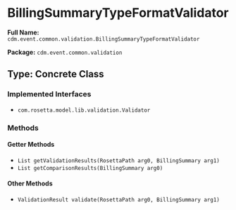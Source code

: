 # BillingSummaryTypeFormatValidator

**Full Name:** `cdm.event.common.validation.BillingSummaryTypeFormatValidator`

**Package:** `cdm.event.common.validation`

## Type: Concrete Class

### Implemented Interfaces

- `com.rosetta.model.lib.validation.Validator`

### Methods

#### Getter Methods

- `List getValidationResults(RosettaPath arg0, BillingSummary arg1)`
- `List getComparisonResults(BillingSummary arg0)`

#### Other Methods

- `ValidationResult validate(RosettaPath arg0, BillingSummary arg1)`

